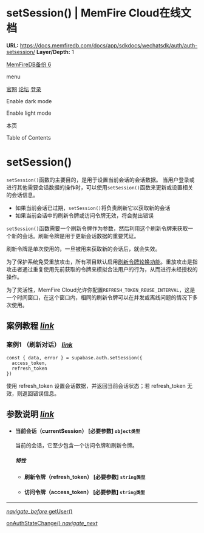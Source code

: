 # setSession() | MemFire Cloud在线文档

**URL:** https://docs.memfiredb.com/docs/app/sdkdocs/wechatsdk/auth/auth-setsession/
**Layer/Depth:** 1

[MemFireDB备份 6](/)

menu

[官网](https://memfiredb.com/)
[论坛](https://community.memfiredb.com/)
[登录](https://cloud.memfiredb.com/auth/login)

Enable dark mode

Enable light mode

本页

Table of Contents

# setSession()

`setSession()`函数的主要目的，是用于设置当前会话的会话数据。
当用户登录或进行其他需要会话数据的操作时，可以使用`setSession()`函数来更新或设置相关的会话信息。

* 如果当前会话已过期，`setSession()`将负责刷新它以获取新的会话
* 如果当前会话中的刷新令牌或访问令牌无效，将会抛出错误

`setSession()`函数需要一个刷新令牌作为参数，然后利用这个刷新令牌来获取一个新的会话。刷新令牌是用于更新会话数据的重要凭证。

刷新令牌是单次使用的，一旦被用来获取新的会话后，就会失效。

为了保护系统免受重放攻击，所有项目默认启用[刷新令牌轮换功能](/docs/app/sdkdocs/auth/config#refresh_token_rotation_enabled)。重放攻击是指攻击者通过重复使用先前获取的令牌来模拟合法用户的行为，从而进行未经授权的操作。

为了灵活性，MemFire Cloud允许你配置`REFRESH_TOKEN_REUSE_INTERVAL`，这是一个时间窗口，在这个窗口内，相同的刷新令牌可以在并发或离线问题的情况下多次使用。

## 案例教程 [*link*](#%e6%a1%88%e4%be%8b%e6%95%99%e7%a8%8b)

### 案例1 （刷新对话） [*link*](#%e6%a1%88%e4%be%8b1-%e5%88%b7%e6%96%b0%e5%af%b9%e8%af%9d)

```
const { data, error } = supabase.auth.setSession({
  access_token,
  refresh_token
})
```

使用 refresh\_token 设置会话数据，并返回当前会话状态；若 refresh\_token 无效，则返回错误信息。

## 参数说明 [*link*](#%e5%8f%82%e6%95%b0%e8%af%b4%e6%98%8e)

* #### 当前会话（currentSession） [必要参数] `object类型`

  当前的会话，它至少包含一个访问令牌和刷新令牌。

  ##### 特性

  + #### 刷新令牌（refresh\_token） [必要参数] `string类型`
  + #### 访问令牌（access\_token） [必要参数] `string类型`

---

[*navigate\_before* getUser()](/docs/app/sdkdocs/wechatsdk/auth/auth-getuser/)

[onAuthStateChange() *navigate\_next*](/docs/app/sdkdocs/wechatsdk/auth/auth-onauthstatechange/)